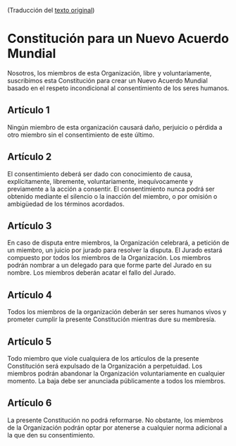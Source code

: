 (Traducción del [texto original](./CONSTITUTION.md))

# Constitución para un Nuevo Acuerdo Mundial

Nosotros, los miembros de esta Organización, libre y voluntariamente, suscribimos esta Constitución para crear un Nuevo Acuerdo Mundial basado en el respeto incondicional al consentimiento de los seres humanos.

## Artículo 1

Ningún miembro de esta organización causará daño, perjuicio o pérdida a otro miembro sin el consentimiento de este último.

## Artículo 2

El consentimiento deberá ser dado con conocimiento de causa, explícitamente, libremente, voluntariamente, inequívocamente y previamente a la acción a consentir. El consentimiento nunca podrá ser obtenido mediante el silencio o la inacción del miembro, o por omisión o ambigüedad de los términos acordados.

## Artículo 3

En caso de disputa entre miembros, la Organización celebrará, a petición de un miembro, un juicio por jurado para resolver la disputa. El Jurado estará compuesto por todos los miembros de la Organización. Los miembros podrán nombrar a un delegado para que forme parte del Jurado en su nombre. Los miembros deberán acatar el fallo del Jurado.

## Artículo 4

Todos los miembros de la organización deberán ser seres humanos vivos y prometer cumplir la presente Constitución mientras dure su membresía.

## Artículo 5

Todo miembro que viole cualquiera de los artículos de la presente Constitución será expulsado de la Organización a perpetuidad. Los miembros podrán abandonar la Organización voluntariamente en cualquier momento. La baja debe ser anunciada públicamente a todos los miembros.

## Artículo 6

La presente Constitución no podrá reformarse. No obstante, los miembros de la Organización podrán optar por atenerse a cualquier norma adicional a la que den su consentimiento.